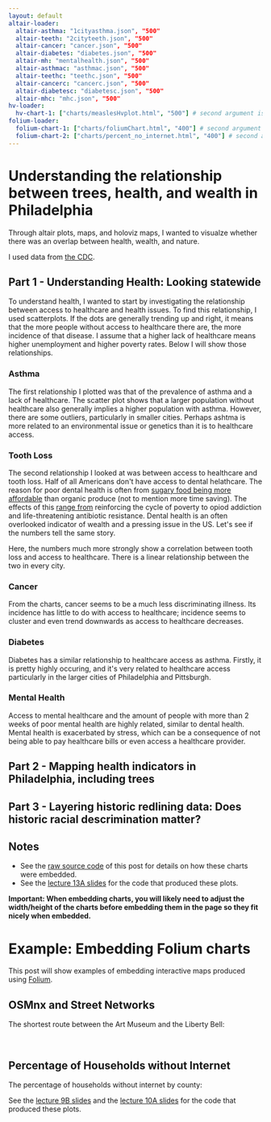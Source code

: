 ```yaml
---
layout: default
altair-loader:
  altair-asthma: "1cityasthma.json", "500"
  altair-teeth: "2cityteeth.json", "500"
  altair-cancer: "cancer.json", "500"
  altair-diabetes: "diabetes.json", "500"
  altair-mh: "mentalhealth.json", "500"
  altair-asthmac: "asthmac.json", "500"
  altair-teethc: "teethc.json", "500"
  altair-cancerc: "cancerc.json", "500"
  altair-diabetesc: "diabetesc.json", "500"
  altair-mhc: "mhc.json", "500"
hv-loader:
  hv-chart-1: ["charts/measlesHvplot.html", "500"] # second argument is the desired
folium-loader:
  folium-chart-1: ["charts/foliumChart.html", "400"] # second argument is the desired height
  folium-chart-2: ["charts/percent_no_internet.html", "400"] # second argument is the desired height
---
```


# Understanding the relationship between trees, health, and wealth in Philadelphia

Through altair plots, maps, and holoviz maps, I wanted to visualze whether there was an overlap between health, wealth, and nature.

I used data from [the CDC](https://chronicdata.cdc.gov/500-Cities-Places/500-Cities-Census-Tract-level-Data-GIS-Friendly-Fo/k86t-wghb).

## Part 1 - Understanding Health: Looking statewide

To understand health, I wanted to start by investigating the relationship between access to healthcare and health issues. To find this relationship, I used scatterplots. If the dots are generally trending up and right, it means that the more people without access to healthcare there are, the more incidence of that disease. I assume that a higher lack of healthcare means higher unemployment and higher poverty rates. Below I will show those relationships.

### Asthma

The first relationship I plotted was that of the prevalence of asthma and a lack of healthcare. The scatter plot shows that a larger population without healthcare also generally implies a higher population with asthma. However, there are some outliers, particularly in smaller cities. Perhaps ashtma is more related to an environmental issue or genetics than it is to healthcare access.

<div id="altair-asthma"></div>
<div id="altair-asthmac"></div>


### Tooth Loss

The second relationship I looked at was between access to healthcare and tooth loss. Half of all Americans don't have access to dental helathcare. The reason for poor dental health is often from [sugary food being more affordable](https://plutusfoundation.org/2020/healthy-eating-budget/#:~:text=Unhealthy%20food%20choices%20tend%20to,purchase%20cheap%20premade%20frozen%20dinners) than organic produce (not to mention more time saving). The effects of this [range from](https://longreads.com/2017/05/18/rich-teeth-poor-teeth-life-along-the-dental-divide/) reinforcing the cycle of poverty to opiod addiction and life-threatening antibiotic resistance. Dental health is an often overlooked indicator of wealth and a pressing issue in the US. Let's see if the numbers tell the same story.

<div id="altair-teeth"></div>
<div id="altair-teethc"></div>

Here, the numbers much more strongly show a correlation between tooth loss and access to healthcare. There is a linear relationship between the two in every city.

### Cancer

<div id="altair-cancer"></div>
<div id="altair-cancerc"></div>

From the charts, cancer seems to be a much less discriminating illness. Its incidence has little to do with access to healthcare; incidence seems to cluster and even trend downwards as access to healthcare decreases.

### Diabetes

Diabetes has a similar relationship to healthcare access as asthma. Firstly, it is pretty highly occuring, and it's very related to healthcare access particularly in the larger cities of Philadelphia and Pittsburgh.

<div id="altair-diabetes"></div>
<div id="altair-diabetesc"></div>


### Mental Health

Access to mental healthcare and the amount of people with more than 2 weeks of poor mental health are highly related, similar to dental health. Mental health is exacerbated by stress, which can be a consequence of not being able to pay healthcare bills or even access a healthcare provider.

<div id="altair-mh"></div>
<div id="altair-mhc"></div>


## Part 2 - Mapping health indicators in Philadelphia, including trees


## Part 3 - Layering historic redlining data: Does historic racial descrimination matter?


## Notes

- See the [raw source code](https://raw.githubusercontent.com/MUSA-550-Fall-2020/github-pages-starter/master/_posts/2019-04-13-measles-charts.md) of this post for details on how these charts were embedded.
- See the [lecture 13A slides](https://github.com/MUSA-550-Fall-2020/week-13/blob/master/lecture-13A.ipynb) for the code that produced these plots.

**Important: When embedding charts, you will likely need to adjust the width/height of the charts before embedding them in the page so they fit nicely when embedded.**

# Example: Embedding Folium charts

This post will show examples of embedding interactive maps produced using [Folium](https://github.com/python-visualization/folium).

## OSMnx and Street Networks

The shortest route between the Art Museum and the Liberty Bell:

<div id="folium-chart-1"></div>

<br/>

## Percentage of Households without Internet

The percentage of households without internet by county:

<div id="folium-chart-2"></div>

See the [lecture 9B slides](https://musa-550-fall-2020.github.io/slides/lecture-9B.html) and the [lecture 10A slides](https://musa-550-fall-2020.github.io/slides/lecture-10A.html) for the code that produced these plots.
